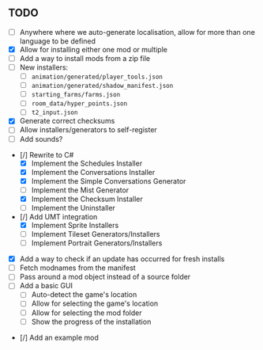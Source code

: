 ## TODO

 * [ ] Anywhere where we auto-generate localisation, allow for more than one language to be defined
 * [x] Allow for installing either one mod or multiple
 * [ ] Add a way to install mods from a zip file
 * [ ] New installers:
    * [ ] `animation/generated/player_tools.json`
    * [ ] `animation/generated/shadow_manifest.json`
    * [ ] `starting_farms/farms.json`
    * [ ] `room_data/hyper_points.json`
    * [ ] `t2_input.json`
 * [x] Generate correct checksums
 * [ ] Allow installers/generators to self-register
 * [ ] Add sounds?
 * [/] Rewrite to C#
   * [x] Implement the Schedules Installer
   * [x] Implement the Conversations Installer
   * [x] Implement the Simple Conversations Generator
   * [ ] Implement the Mist Generator
   * [x] Implement the Checksum Installer
   * [ ] Implement the Uninstaller
 * [/] Add UMT integration
   * [x] Implement Sprite Installers
   * [ ] Implement Tileset Generators/Installers
   * [ ] Implement Portrait Generators/Installers
 * [x] Add a way to check if an update has occurred for fresh installs
 * [ ] Fetch modnames from the manifest
 * [ ] Pass around a mod object instead of a source folder
 * [ ] Add a basic GUI
   * [ ] Auto-detect the game's location
   * [ ] Allow for selecting the game's location
   * [ ] Allow for selecting the mod folder
   * [ ] Show the progress of the installation
 * [/] Add an example mod
